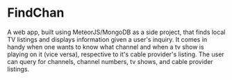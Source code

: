 # FindChan

A web app, built using MeteorJS/MongoDB as a side project, that finds local TV listings and displays information given a user's inquiry. It comes in handy when one wants to know what channel and when a tv show is playing on it (vice versa), respective to it's cable provider's listing. The user can query for channels, channel numbers, tv shows, and cable provider listings.
